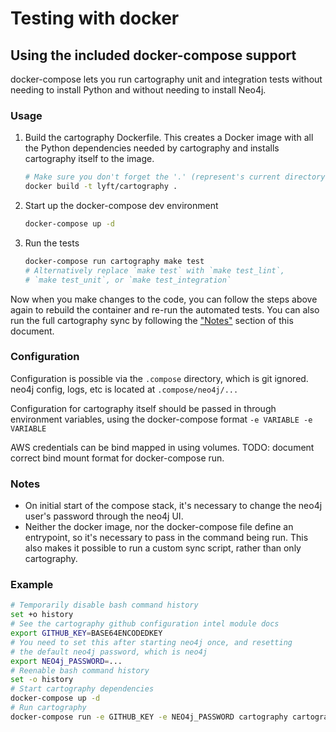 # Testing with docker

## Using the included docker-compose support
docker-compose lets you run cartography unit and integration tests without
needing to install Python and without needing to install Neo4j.

### Usage

1. Build the cartography Dockerfile. This creates a Docker image with all the
Python dependencies needed by cartography and installs cartography itself to 
the image.

    ```bash
    # Make sure you don't forget the '.' (represent's current directory)
    docker build -t lyft/cartography . 
    ```

1. Start up the docker-compose dev environment

    ```bash
    docker-compose up -d
    ```

1. Run the tests
    ```bash
    docker-compose run cartography make test
    # Alternatively replace `make test` with `make test_lint`,
    # `make test_unit`, or `make test_integration`
    ```

Now when you make changes to the code, you can follow the steps above again to
rebuild the container and re-run the automated tests. You can also run the full
cartography sync by following the ["Notes"](#notes) section of this document.

### Configuration

Configuration is possible via the `.compose` directory, which is
git ignored. neo4j config, logs, etc is located at `.compose/neo4j/...`

Configuration for cartography itself should be passed in through
environment variables, using the docker-compose format `-e VARIABLE -e VARIABLE`

AWS credentials can be bind mapped in using volumes. TODO: document correct
bind mount format for docker-compose run.

### Notes

* On initial start of the compose stack, it's necessary to
change the neo4j user's password through the neo4j UI.
* Neither the docker image, nor the docker-compose file define an
entrypoint, so it's necessary to pass in the command being run. This
also makes it possible to run a custom sync script, rather than only
cartography.

### Example

```bash
# Temporarily disable bash command history
set +o history
# See the cartography github configuration intel module docs
export GITHUB_KEY=BASE64ENCODEDKEY
# You need to set this after starting neo4j once, and resetting
# the default neo4j password, which is neo4j
export NEO4j_PASSWORD=...
# Reenable bash command history
set -o history
# Start cartography dependencies
docker-compose up -d
# Run cartography
docker-compose run -e GITHUB_KEY -e NEO4j_PASSWORD cartography cartography --github-config-env-var GITHUB_KEY --neo4j-uri bolt://neo4j:7687 --neo4j-password-env-var NEO4j_PASSWORD --neo4j-user neo4j
```
